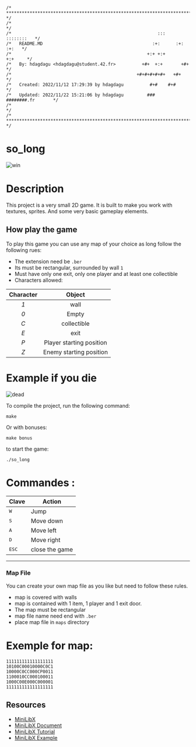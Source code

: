 ```
/* ************************************************************************** */
/*                                                                            */
/*                                                        :::      ::::::::   */
/*   README.MD                                          :+:      :+:    :+:   */
/*                                                    +:+ +:+         +:+     */
/*   By: hdagdagu <hdagdagu@student.42.fr>          +#+  +:+       +#+        */
/*                                                +#+#+#+#+#+   +#+           */
/*   Created: 2022/11/12 17:29:39 by hdagdagu          #+#    #+#             */
/*   Updated: 2022/11/22 15:21:06 by hdagdagu         ###   ########.fr       */
/*                                                                            */
/* ************************************************************************** */

```
# so_long


![win](https://user-images.githubusercontent.com/54211553/203583331-3abb7ceb-5417-4cd9-a735-c36b41831ce9.gif)



# Description
This project is a very small 2D game. It is built to make you work with textures, sprites. And some very basic gameplay elements.

## How play the game
To play this game you can use any map of your choice as long follow the following rues:

* The extension need be `.ber`
* Its must be rectangular, surrounded by wall `1`
* Must have only one exit, only one player and at least one collectible
* Characters allowed:

|  Character  |          Object          |
|:-----------:|:------------------------:|
|     *1*     | wall                     |
|     *0*     | Empty                    |
|     *C*     | collectible              |
|     *E*     | exit                     |
|     *P*     | Player starting position |
|     *Z*     | Enemy starting position  |


# Example if you die

![dead](https://user-images.githubusercontent.com/54211553/203583384-f59673dd-bb5d-44db-897b-4047d1d9f847.gif)

To compile the project, run the following command:

``make``

Or with bonuses:

``make bonus``

to start the game:

``./so_long``

# Commandes :

| Clave | Action |
|---|---|
| <kbd>W</kbd>| Jump |
| <kbd>S</kbd>| Move down |
| <kbd>A</kbd>| Move left |
| <kbd>D</kbd>| Move right |
| <kbd>ESC</kbd>| close the game |
---

### Map File
You can create your own map file as you like but need to follow these rules.
- map is covered with walls
- map is contained with 1 item, 1 player and 1 exit door.
- The map must be rectangular
- map file name need end with `.ber`
- place map file in `maps` directory

# Exemple for map:

```
111111111111111111
10100C00010000C0C1
10000C0CC000CP0011
1100010CC000100011
1000C00E000C000001
111111111111111111
```
## Resources
- [MiniLibX]
- [MiniLibX Document]
- [MiniLibX Tutorial]
- [MiniLibX Example]


[MiniLibX]: https://github.com/42Paris/minilibx-linux
[MiniLibX Document]: https://harm-smits.github.io/42docs/libs/minilibx/introduction.html
[MiniLibX Tutorial]: https://aurelienbrabant.fr/blog/pixel-drawing-with-the-minilibx
[MiniLibX Example]: https://github.com/terry-yes/mlx_example